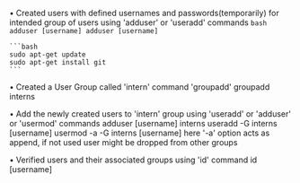• Created users with defined usernames and passwords(temporarily) for intended group of users using 'adduser' or 'useradd' commands
	```bash
	adduser [username]
	adduser [username]
	```
	
	```bash
	sudo apt-get update
	sudo apt-get install git
	```

• Created a User Group called 'intern' command 'groupadd'
	groupadd interns

• Add the newly created users to 'intern' group using 'useradd' or 'adduser' or 'usermod' commands
	adduser [username] interns
	useradd -G interns [username]
	usermod -a -G interns [username]
here '-a' option acts as append, if not used user might be dropped from other groups

• Verified users and their associated groups using 'id' command
	id [username]
